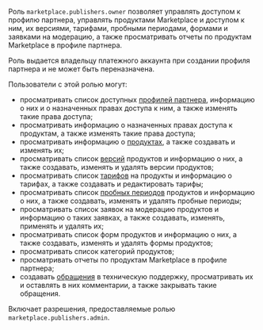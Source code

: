 Роль `marketplace.publishers.owner` позволяет управлять доступом к профилю партнера, управлять продуктами Marketplace и доступом к ним, их версиями, тарифами, пробными периодами, формами и заявками на модерацию, а также просматривать отчеты по продуктам Marketplace в профиле партнера.

Роль выдается владельцу платежного аккаунта при создании профиля партнера и не может быть переназначена.

Пользователи с этой ролью могут:
* просматривать список доступных [профилей партнера](../../../marketplace/quickstart.md#registration), информацию о них и о назначенных правах доступа к ним, а также изменять такие права доступа;
* просматривать информацию о назначенных правах доступа к продуктам, а также изменять такие права доступа;
* просматривать информацию о [продуктах](../../../marketplace/concepts/product.md), а также создавать и изменять их;
* просматривать список [версий](../../../marketplace/concepts/version.md) продуктов и информацию о них, а также создавать, изменять и удалять версии продуктов;
* просматривать список [тарифов](../../../marketplace/concepts/tariff.md) на продукты и информацию о тарифах, а также создавать и редактировать тарифы;
* просматривать список [пробных периодов](../../../marketplace/concepts/trial-period.md) продуктов и информацию о них, а также создавать, изменять и удалять пробные периоды;
* просматривать список заявок на модерацию продуктов и информацию о таких заявках, а также создавать, изменять, применять и удалять их;
* просматривать список форм продуктов и информацию о них, а также создавать, изменять и удалять формы продуктов;
* просматривать список категорий продуктов;
* просматривать отчеты по продуктам Marketplace в профиле партнера;
* создавать [обращения](../../../support/overview.md) в техническую поддержку, просматривать их и оставлять в них комментарии, а также закрывать такие обращения.

Включает разрешения, предоставляемые ролью `marketplace.publishers.admin`.